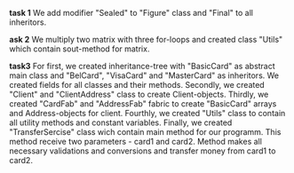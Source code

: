 **task 1** We add modifier "Sealed" to "Figure" class and "Final" to all inheritors.

**ask 2** We multiply two matrix with three for-loops and created class "Utils" which contain sout-method for matrix.

**task3** For first, we created inheritance-tree with "BasicCard" as abstract main class and "BelCard", "VisaCard" 
and "MasterCard" as inheritors. We created fields for all classes and their methods. Secondly, we created "Client" 
and "ClientAddress" class to create Client-objects. Thirdly, we created "CardFab" and "AddressFab" fabric to create "BasicCard" 
arrays and Address-objects for client. Fourthly, we created "Utils" class to contain all utility methods and constant variables. 
Finally, we created "TransferSercise" class wich contain main method for our programm. This method receive two parameters - card1 and card2. 
Method makes all necessary validations and conversions and transfer money from card1 to card2.
